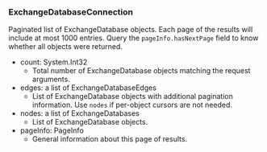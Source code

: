 ### ExchangeDatabaseConnection
Paginated list of ExchangeDatabase objects. Each page of the results will include at most 1000 entries. Query the `pageInfo.hasNextPage` field to know whether all objects were returned.

- count: System.Int32
  - Total number of ExchangeDatabase objects matching the request arguments.
- edges: a list of ExchangeDatabaseEdges
  - List of ExchangeDatabase objects with additional pagination information. Use `nodes` if per-object cursors are not needed.
- nodes: a list of ExchangeDatabases
  - List of ExchangeDatabase objects.
- pageInfo: PageInfo
  - General information about this page of results.
